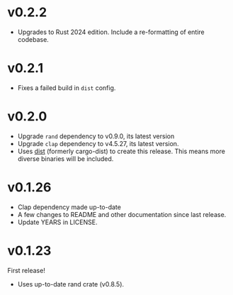 # v0.2.2
* Upgrades to Rust 2024 edition. Include a re-formatting of entire codebase.

# v0.2.1
* Fixes a failed build in `dist` config.

# v0.2.0
* Upgrade `rand` dependency to v0.9.0, its latest version
* Upgrade `clap` dependency to v4.5.27, its latest version.
* Uses [dist](https://github.com/axodotdev/cargo-dist) (formerly cargo-dist) to create this release. This means more diverse binaries will be included.

# v0.1.26
* Clap dependency made up-to-date
* A few changes to README and other documentation since last release.
* Update YEARS in LICENSE.

# v0.1.23
First release!
* Uses up-to-date rand crate (v0.8.5).
